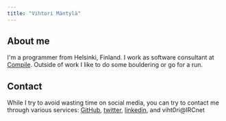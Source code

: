 ```yaml
---
title: "Vihtori Mäntylä"
---
```

## About me
I'm a programmer from Helsinki, Finland. I work as software consultant at [Compile](https://compile.fi). Outside of work I like to do some bouldering or go for a run.

## Contact
While I try to avoid wasting time on social media, you can try to contact me through various services: [GitHub](https://github.com/viht0ri), [twitter](https://twitter.com/viht0ri), [linkedin](https://www.linkedin.com/in/vihtori-m%C3%A4ntyl%C3%A4-0159063/), and viht0ri@IRCnet
